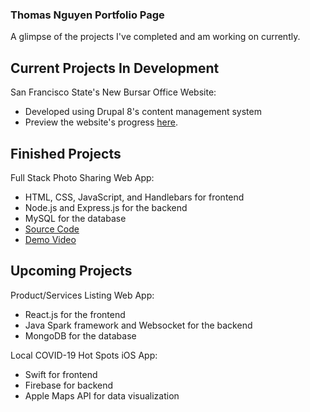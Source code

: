 ### Thomas Nguyen Portfolio Page
A glimpse of the projects I've completed and am working on currently.


## Current Projects In Development
San Francisco State's New Bursar Office Website:
- Developed using Drupal 8's content management system
- Preview the website's progress [here](https://dev-sfsu-bursar.pantheonsite.io).

## Finished Projects
Full Stack Photo Sharing Web App: 
- HTML, CSS, JavaScript, and Handlebars for frontend
- Node.js and Express.js for the backend
- MySQL for the database
- [Source Code](https://github.com/tnguyen372/Photo-Sharing-Website)
- [Demo Video](https://www.youtube.com/watch?v=Yx6SXT3NKZw)

## Upcoming Projects
Product/Services Listing Web App:
- React.js for the frontend
- Java Spark framework and Websocket for the backend
- MongoDB for the database

Local COVID-19 Hot Spots iOS App:
- Swift for frontend
- Firebase for backend
- Apple Maps API for data visualization
